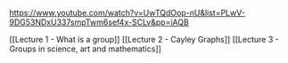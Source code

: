 https://www.youtube.com/watch?v=UwTQdOop-nU&list=PLwV-9DG53NDxU337smpTwm6sef4x-SCLv&pp=iAQB

[[Lecture 1 - What is a group]]
[[Lecture 2 - Cayley Graphs]]
[[Lecture 3 - Groups in science, art and mathematics]]